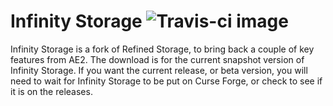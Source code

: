 # Infinity Storage ![Travis-ci image][ci-image]

Infinity Storage is a fork of Refined Storage, to bring back a couple of key features from AE2. The download is for the current snapshot version of Infinity Storage. If you want the current release, or beta version, you will need to wait for Infinity Storage to be put on Curse Forge, or check to see if it is on the releases.

 [ci-image]: https://travis-ci.org/LousyLynx/Infinity-Storage.svg "Travis-ci image"